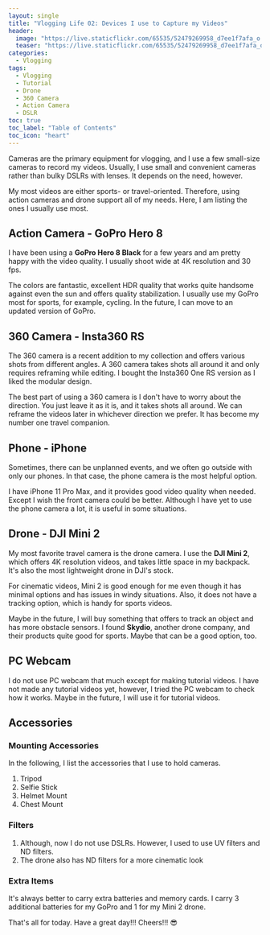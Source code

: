 ```yaml
---
layout: single
title: "Vlogging Life 02: Devices I use to Capture my Videos"
header:
  image: "https://live.staticflickr.com/65535/52479269958_d7ee1f7afa_o.png"
  teaser: "https://live.staticflickr.com/65535/52479269958_d7ee1f7afa_o.png"
categories:
  - Vlogging
tags:
  - Vlogging
  - Tutorial
  - Drone
  - 360 Camera
  - Action Camera
  - DSLR
toc: true
toc_label: "Table of Contents"
toc_icon: "heart"
---
```




Cameras are the primary equipment for vlogging, and I use a few small-size cameras to record my videos. Usually, I use small and convenient cameras rather than bulky DSLRs with lenses. It depends on the need, however.

My most videos are either sports- or travel-oriented. Therefore, using action cameras and drone support all of my needs. Here, I am listing the ones I usually use most.

## Action Camera - GoPro Hero 8
I have been using a **GoPro Hero 8 Black** for a few years and am pretty happy with the video quality. I usually shoot wide at 4K resolution and 30 fps. 

The colors are fantastic, excellent HDR quality that works quite handsome against even the sun and offers quality stabilization. I usually use my GoPro most for sports, for example, cycling. In the future, I can move to an updated version of GoPro.

## 360 Camera - Insta360 RS
The 360 camera is a recent addition to my collection and offers various shots from different angles. A 360 camera takes shots all around it and only requires reframing while editing. I bought the Insta360 One RS version as I liked the modular design.

The best part of using a 360 camera is I don't have to worry about the direction. You just leave it as it is, and it takes shots all around. We can reframe the videos later in whichever direction we prefer. It has become my number one travel companion.

## Phone - iPhone
Sometimes, there can be unplanned events, and we often go outside with only our phones. In that case, the phone camera is the most helpful option.

I have iPhone 11 Pro Max, and it provides good video quality when needed. Except I wish the front camera could be better. Although I have yet to use the phone camera a lot, it is useful in some situations.

## Drone - DJI Mini 2
My most favorite travel camera is the drone camera. I use the **DJI Mini 2**, which offers 4K resolution videos, and takes little space in my backpack. It's also the most lightweight drone in DJI's stock.

For cinematic videos, Mini 2 is good enough for me even though it has minimal options and has issues in windy situations. Also, it does not have a tracking option, which is handy for sports videos. 

Maybe in the future, I will buy something that offers to track an object and has more obstacle sensors. I found **Skydio**, another drone company, and their products quite good for sports. Maybe that can be a good option, too.


## PC Webcam
I do not use PC webcam that much except for making tutorial videos. I have not made any tutorial videos yet, however, I tried the PC webcam to check how it works. Maybe in the future, I will use it for tutorial videos.


## Accessories
### Mounting Accessories
In the following, I list the accessories that I use to hold cameras.
1. Tripod
2. Selfie Stick
3. Helmet Mount
4. Chest Mount

### Filters
1. Although, now I do not use DSLRs. However, I used to use UV filters and ND filters.
2. The drone also has ND filters for a more cinematic look

### Extra Items
It's always better to carry extra batteries and memory cards. I carry 3 additional batteries for my GoPro and 1 for my Mini 2 drone.


That's all for today. Have a great day!!!
Cheers!!! :sunglasses:
<!--stackedit_data:
eyJoaXN0b3J5IjpbMTU3NDg4MjQwMywtNzkwNjAxMjk0XX0=
-->